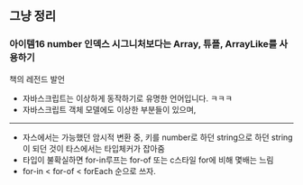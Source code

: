 ## 그냥 정리

### 아이템16 number 인덱스 시그니처보다는 Array, 튜플, ArrayLike를 사용하기

책의 레전드 발언

* 자바스크립트는 이상하게 동작하기로 유명한 언어입니다. ㅋㅋㅋ
* 자바스크립트 객체 모델에도 이상한 부분들이 있으며,

---

* 자스에서는 가능했던 암시적 변환 중, 키를 number로 하던 string으로 하던 string이 되던 것이 타스에서는 타입체커가 잡아줌
* 타입이 불확실하면 for-in루프는 for-of 또는 c스타일 for에 비해 몇배는 느림
* for-in < for-of < forEach 순으로 쓰자.